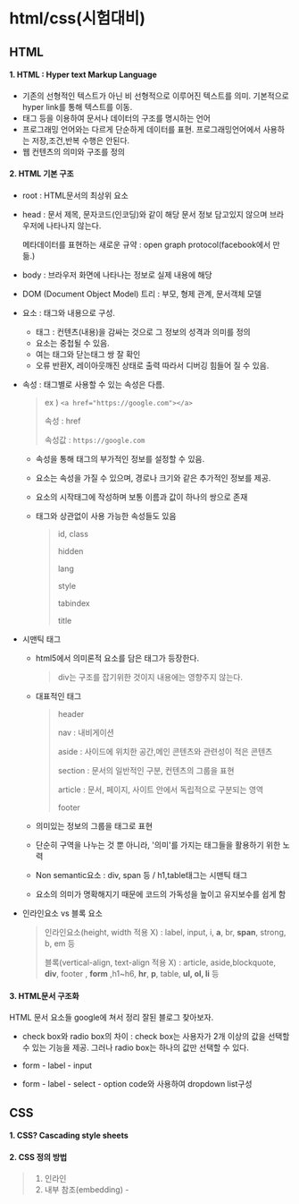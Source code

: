 # html/css(시험대비)



## HTML

#### 1. HTML : Hyper text Markup Language

- 기존의 선형적인 텍스트가 아닌 비 선형적으로 이루어진 텍스트를 의미. 기본적으로 hyper link를 통해 텍스트를 이동.
- 태그 등을 이용하여 문서나 데이터의 구조를 명시하는 언어
- 프로그래밍 언어와는 다르게 단순하게 데이터를 표현. 프로그래밍언어에서 사용하는 저장,조건,반복 수행은 안된다.
- 웹 컨텐츠의 의미와 구조를 정의

#### 2. HTML 기본 구조

- root : HTML문서의 최상위 요소

- head : 문서 제목, 문자코드(인코딩)와 같이 해당 문서 정보 담고있지 않으며 브라우저에 나타나지 않는다.

  메타데이터를 표현하는 새로운 규약 : open graph protocol(facebook에서 만듦.)

- body : 브라우저 화면에 나타나는 정보로 실제 내용에 해당

- DOM (Document Object Model) 트리 : 부모, 형제 관계, 문서객체 모델



- 요소 : 태그와 내용으로 구성.

  - 태그 : 컨텐츠(내용)을 감싸는 것으로 그 정보의 성격과 의미를 정의
  - 요소는 중첩될 수 있음. 
  - 여는 태그와 닫는태그 쌍 잘 확인
  - 오류 반환X, 레이아웃깨진 상태로 출력 따라서 디버깅 힘들어 질 수 있음.

- 속성 : 태그별로 사용할 수 있는 속성은 다름.

  > ex ) `<a href="https://google.com"></a>  `
  >
  > 속성  :  href
  >
  > 속성값 : `https://google.com`

  - 속성을 통해 태그의 부가적인 정보를 설정할 수 있음.

  - 요소는 속성을 가질 수 있으며, 경로나 크기와 같은 추가적인 정보를 제공.

  - 요소의 시작태그에 작성하며 보통 이름과 값이 하나의 쌍으로 존재

  - 태그와 상관없이 사용 가능한 속성들도 있음

    >id, class
    >
    >hidden
    >
    >lang
    >
    >style
    >
    >tabindex
    >
    >title

- 시맨틱 태그

  - html5에서 의미론적 요소를 담은 태그가 등장한다.

    >div는 구조를 잡기위한 것이지 내용에는 영향주지 않는다.

  - 대표적인 태그

    >header
    >
    >nav : 내비게이션
    >
    >aside : 사이드에 위치한 공간,메인 콘텐츠와 관련성이 적은 콘텐츠
    >
    >section : 문서의 일반적인 구분, 컨텐츠의 그룹을 표현
    >
    >article : 문서, 페이지, 사이트 안에서 독립적으로 구분되는 영역
    >
    >footer

  - 의미있는 정보의 그룹을 태그로 표현
  - 단순히 구역을 나누는 것 뿐 아니라, '의미'를 가지는 태그들을 활용하기 위한 노력
  - Non semantic요소 : div, span 등 / h1,table태그는 시맨틱 태그
  - 요소의 의미가 명확해지기 때문에 코드의 가독성을 높이고 유지보수를 쉽게 함

- 인라인요소 vs 블록 요소

  >인라인요소(height, width 적용 X) : label, input, i, **a**, br, **span**, strong, b, em 등
  >
  >블록(vertical-align, text-align 적용 X) : article, aside,blockquote, **div**, footer , **form** ,h1~h6, **hr**, **p**, table, **ul, ol, li** 등



#### 3. HTML문서 구조화	

HTML 문서 요소들 google에 쳐서 정리 잘된 블로그 찾아보자.

- check box와 radio box의 차이 : check box는 사용자가 2개 이상의 값을 선택할 수 있는 기능을 제공. 그러나 radio box는 하나의 값만 선택할 수 있다.

- form - label - input
- form - label - select - option code와 사용하여 dropdown list구성



## CSS

#### 1. CSS? Cascading style sheets



#### 2. CSS 정의 방법

>1. 인라인
>2. 내부 참조(embedding) - <style>
>3. 외부참조 - 분리된 css파일



#### 3. CSS Selector

- 기본 선택자
  - 전체 선택자`*` : html 안에 있는 모든 코드를 전체 선택하여 css양식 적용할 때 사용
  -  요소 선택자(h1,h2 등) :html에서 쓰는 요소에 일괄 적용할 때 사용
  - 클래스 선택자`.class명` : html에서 css양식을 일괄 적용할 대상을 grouping할 때 사용.
  -  아이디 선택자`#id명` : 고유한 구분자로 html 문서내에서 단독으로 사용하여 css 양식을 적용할 때 쓰임. 일반적으로 하나의 문서에 1번만 사용
  - 속성 선택자
- 결합자
  - 자손 결합자`ex) div span` : div하위의 모든 span요소에 적용
  - 자식 결합자 `>` : 바로아래 요소만 적용
  - 일반 형제 결합자`~` : 형제 요소 중 뒤에 위치하는 요소 모두 선택
  - 인접 형제 결합자`+` : 형제 요소 중 바로 뒤에 위치하는 요소 선택
- 의사 클래스/요소
  - 링크,동적 의사 클래스
  - 구조적 의사 클래스



- css 적용 우선순위

  > !important
  >
  > 인라인 > id 선택자 > class선택자 > 요소 선택자
  >
  > 소스 순서



- css 상속

  - css는 상속을 통해 부모 요소의 속성을 자식에게 상속하는데, 상속되는 것과 안되는 것이 있다.

    >상속 O : text 관련요소 
    >
    >상속 X : box model관련 요소, position 관련 요소



#### 4. CSS Box model

- 영역

  > content
  >
  > padding
  >
  > border
  >
  > margin

- box sizing 

  > box 영역에 색칠을 하고싶어서 width=100을 주고 색칠을 하면 총 색칠된 공간은 100을 넘는다. 왜냐하면 보통 사람이 색칠하고 싶은 영역은 순수 content영역이 아닌 border까지의 영역이기 때문이다. width에서 지정된 너비는 순수 content영역의 크기이다. 그래서 `box-sizing : border-box`로 지정해 줘야 너비 100만큼 칠해진다.

- 마진 상쇄
  - 인접 형제 요소간의 margin이 겹쳐보이는 현상. 둘 중에 큰 마진 값으로 결합되는 현상

#### 5. CSS Display

- display

  - display : block

    >줄 바꿈이 일어나는 요소
    >
    >화면 크기 전체의 가로 폭을 차지
    >
    >블록 레벨 요소 안에 인라인 레벨 요소가 들어갈 수 있음.

  - display : inline

    >줄 바꿈이 일어나지 않는 행의 일부 요소
    >
    >content 너비만큼 가로 폭을 차지
    >
    >width, height, margin-top, margin-bottom 지정 X
    >
    >상하 여백은 line-height로 지정

  - display : inline-block

    >block과 inline 레벨 요소의 특징을 모두 갖는다.
    >
    >inline처럼 한 줄에 표시 가능하며, block처럼 width, height, margin속성을 모두 지정 가능.
    >
    >대표적인 요소 : button / 태그 : input, selet
    >
    >inline-block엘리먼트는 명시적으로 해당 에리먼트 스타일을 `display : inline-block` 로 지정해줘야한다.

  - display : none

    >해당 요소를 화면에 표시하지 않는다.(공간조차 사라짐)
    >
    >이와 비슷한 visibility : hidden은 해당 요소가 공간은 차지하나 화면에 표시만 하지 않는다.



#### 6. CSS Position

- 문서 상에서 요소를 배치하는 방법을 지정

- static : 모든 태그의 기본 값 (기준 위치)

  - `position : default` 이다.

  - 일반적인 요소의 배치 순서에 따른다.(좌측 상단)
  - 부모 요소 내에서 배치될 때는 부모 요소의 위치를 기준으로 배치

- 아래는 좌표 프로퍼티(top, botton, left, right)를 사용하여 이동 가능(음수 가능)

  - relative : 상대 위치

    - `position : relative`
    - 자기 자신의 static위치를 기준으로 이동
    - 레이아웃에서 요소가 차지하는 공간은 static일때와 동일

  - absolute : 절대 위치

    - `position : absolute`
    - 요소를 일반적인 문서 흐름에서 제거 후 레이아웃에 공간을 차지하지 않음. 즉, 원래 나를 지우고 이동. 그렇기 때문에 그 빈자리는 다른 요소들이 채우게 된다.
    - static이 아닌 가장 가까이 잇는 부모요소를 기준으로 이동(없는 경우 body에 붙음)
    - 인라인 요소처럼 자리 차지...

    >특징
    >
    >1. 원래 위치해 있었던 과거 위치에 있던 공간은 더 이상 존재하지 않음
    >2. 다른 모든 것과 별개로 독자적인 곳에 놓임
    >3. 페이지의 다른 요소의 위치와 간섭하지 않는 격리된 사용자 인터페이스 기능을 만드는데 활용

  - fixed : 고정위치

    - 요소를 일반적인 문서 흐름에서 제거 후 레이아웃에 공간 차지 X
    - 부모요소와 관계없이 viewprot기준으로 이동
    - 스크롤 시에도 항상 같은 곳에 위치